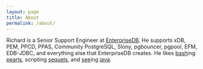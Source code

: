 ```yaml
---
layout: page
title: About
permalink: /about/
---
```


Richard is a Senior Support Engineer at [EnterpriseDB](http://www.enterprisedb.com).  He supports xDB, PEM, PPCD, PPAS, Community PostgreSQL, Slony, pgbouncer, pgpool, EFM, EDB-JDBC, and everything else that EnterpriseDB creates.  He likes [bash](https://en.wikipedia.org/wiki/Bash_%28Unix_shell%29)ing [pearls](https://www.perl.org/), scripting [sequels](https://en.wikipedia.org/wiki/SQL), and [see](https://en.wikipedia.org/wiki/C_%28programming_language%29)ing [java](https://en.wikipedia.org/wiki/Java_%28programming_language%29).
